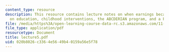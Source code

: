 ```yaml
---
content_type: resource
description: This resource contains lecture notes on when earnings became so dependent
  on education, childhood interventions, the ABCDERIAN program, and a Freeman reading.
file: /media/https%3A/open-learning-course-data-rc.s3.amazonaws.com/11-126j-economics-of-education-spring-2007/020b8026c3364e5649b40159a56e5f78_lecture5.pdf
file_type: application/pdf
resourcetype: Document
title: lecture5.pdf
uid: 020b8026-c336-4e56-49b4-0159a56e5f78
---
```

